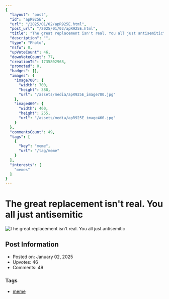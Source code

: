 ```yaml
---
{
  "layout": "post",
  "id": "apR925E",
  "url": "/2025/01/02/apR925E.html",
  "post_url": "/2025/01/02/apR925E.html",
  "title": "The great replacement isn't real. You all just antisemitic",
  "description": "",
  "type": "Photo",
  "nsfw": 0,
  "upVoteCount": 46,
  "downVoteCount": 77,
  "creationTs": 1735802968,
  "promoted": 0,
  "badges": [],
  "images": {
    "image700": {
      "width": 700,
      "height": 388,
      "url": "/assets/media/apR925E_image700.jpg"
    },
    "image460": {
      "width": 460,
      "height": 255,
      "url": "/assets/media/apR925E_image460.jpg"
    }
  },
  "commentsCount": 49,
  "tags": [
    {
      "key": "meme",
      "url": "/tag/meme"
    }
  ],
  "interests": [
    "memes"
  ]
}
---
```


# The great replacement isn't real. You all just antisemitic

![The great replacement isn't real. You all just antisemitic](/assets/media/apR925E_image700.jpg)

## Post Information

- Posted on: January 02, 2025
- Upvotes: 46
- Comments: 49

### Tags

- [meme](/tag/meme)
